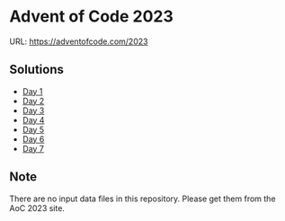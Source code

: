 # Advent of Code 2023

URL: https://adventofcode.com/2023

## Solutions

* [Day 1](./day_01/)
* [Day 2](./day_02/)
* [Day 3](./day_03/)
* [Day 4](./day_04/)
* [Day 5](./day_05/)
* [Day 6](./day_06/)
* [Day 7](./day_07/)

## Note

There are no input data files in this repository.
Please get them from the AoC 2023 site.

